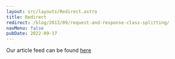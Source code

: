 ```yaml
---
layout: src/layouts/Redirect.astro
title: Redirect
redirect: /blog/2013/09/request-and-response-class-splitting/
navMenu: false
pubDate: 2022-09-17
---
```

<div>
Our article feed can be found <a href="/blog/2013/09/request-and-response-class-splitting/">here</a>
</div>
